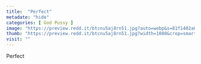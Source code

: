```yaml
---
title:  "Perfect"
metadate: "hide"
categories: [ God Pussy ]
image: "https://preview.redd.it/btcnu5aj8rn51.jpg?auto=webp&s=81f1402a6e3163f9862c0b8ae65f44f71c98cd61"
thumb: "https://preview.redd.it/btcnu5aj8rn51.jpg?width=1080&crop=smart&auto=webp&s=810b016bc9a947bbb880db617041855c2fe9d6c6"
visit: ""
---
```

Perfect
